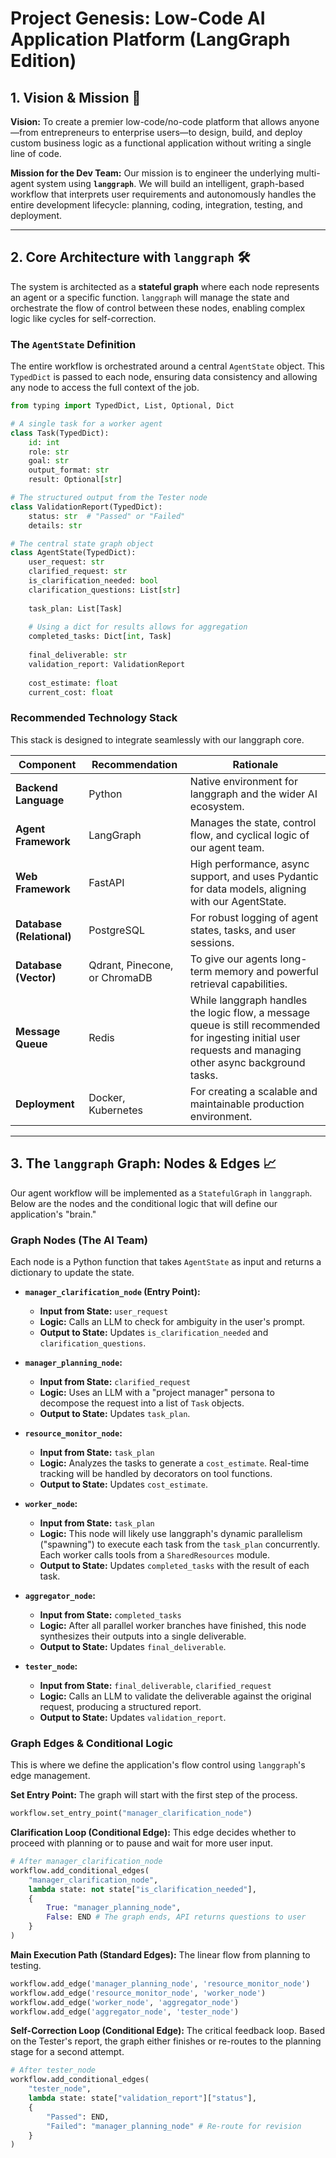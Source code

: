 # Project Genesis: Low-Code AI Application Platform (LangGraph Edition)

## 1. Vision & Mission 🎯

**Vision:** To create a premier low-code/no-code platform that allows anyone—from entrepreneurs to enterprise users—to design, build, and deploy custom business logic as a functional application without writing a single line of code.

**Mission for the Dev Team:** Our mission is to engineer the underlying multi-agent system using **`langgraph`**. We will build an intelligent, graph-based workflow that interprets user requirements and autonomously handles the entire development lifecycle: planning, coding, integration, testing, and deployment.

---

## 2. Core Architecture with `langgraph` 🛠️

The system is architected as a **stateful graph** where each node represents an agent or a specific function. `langgraph` will manage the state and orchestrate the flow of control between these nodes, enabling complex logic like cycles for self-correction.

### **The `AgentState` Definition**

The entire workflow is orchestrated around a central `AgentState` object. This `TypedDict` is passed to each node, ensuring data consistency and allowing any node to access the full context of the job.

```python
from typing import TypedDict, List, Optional, Dict

# A single task for a worker agent
class Task(TypedDict):
    id: int
    role: str
    goal: str
    output_format: str
    result: Optional[str]

# The structured output from the Tester node
class ValidationReport(TypedDict):
    status: str  # "Passed" or "Failed"
    details: str

# The central state graph object
class AgentState(TypedDict):
    user_request: str
    clarified_request: str
    is_clarification_needed: bool
    clarification_questions: List[str]
    
    task_plan: List[Task]
    
    # Using a dict for results allows for aggregation
    completed_tasks: Dict[int, Task]
    
    final_deliverable: str
    validation_report: ValidationReport
    
    cost_estimate: float
    current_cost: float
```

### Recommended Technology Stack
This stack is designed to integrate seamlessly with our langgraph core.

| Component             | Recommendation                 | Rationale                                                                                             |
|-----------------------|--------------------------------|-------------------------------------------------------------------------------------------------------|
| **Backend Language**  | Python                         | Native environment for langgraph and the wider AI ecosystem.                                          |
| **Agent Framework**   | LangGraph                      | Manages the state, control flow, and cyclical logic of our agent team.                                |
| **Web Framework**     | FastAPI                        | High performance, async support, and uses Pydantic for data models, aligning with our AgentState.     |
| **Database (Relational)** | PostgreSQL                   | For robust logging of agent states, tasks, and user sessions.                                         |
| **Database (Vector)** | Qdrant, Pinecone, or ChromaDB  | To give our agents long-term memory and powerful retrieval capabilities.                              |
| **Message Queue**     | Redis               | While langgraph handles the logic flow, a message queue is still recommended for ingesting initial user requests and managing other async background tasks. |
| **Deployment**        | Docker, Kubernetes             | For creating a scalable and maintainable production environment.                                      |

---

## 3. The `langgraph` Graph: Nodes & Edges 📈
Our agent workflow will be implemented as a `StatefulGraph` in `langgraph`. Below are the nodes and the conditional logic that will define our application's "brain."

### Graph Nodes (The AI Team)
Each node is a Python function that takes `AgentState` as input and returns a dictionary to update the state.

- **`manager_clarification_node` (Entry Point):**
  - **Input from State:** `user_request`
  - **Logic:** Calls an LLM to check for ambiguity in the user's prompt.
  - **Output to State:** Updates `is_clarification_needed` and `clarification_questions`.

- **`manager_planning_node`:**
  - **Input from State:** `clarified_request`
  - **Logic:** Uses an LLM with a "project manager" persona to decompose the request into a list of `Task` objects.
  - **Output to State:** Updates `task_plan`.

- **`resource_monitor_node`:**
  - **Input from State:** `task_plan`
  - **Logic:** Analyzes the tasks to generate a `cost_estimate`. Real-time tracking will be handled by decorators on tool functions.
  - **Output to State:** Updates `cost_estimate`.

- **`worker_node`:**
  - **Input from State:** `task_plan`
  - **Logic:** This node will likely use langgraph's dynamic parallelism ("spawning") to execute each task from the `task_plan` concurrently. Each worker calls tools from a `SharedResources` module.
  - **Output to State:** Updates `completed_tasks` with the result of each task.

- **`aggregator_node`:**
  - **Input from State:** `completed_tasks`
  - **Logic:** After all parallel worker branches have finished, this node synthesizes their outputs into a single deliverable.
  - **Output to State:** Updates `final_deliverable`.

- **`tester_node`:**
  - **Input from State:** `final_deliverable`, `clarified_request`
  - **Logic:** Calls an LLM to validate the deliverable against the original request, producing a structured report.
  - **Output to State:** Updates `validation_report`.

### Graph Edges & Conditional Logic
This is where we define the application's flow control using `langgraph`'s edge management.

**Set Entry Point:** The graph will start with the first step of the process.
```python
workflow.set_entry_point("manager_clarification_node")
```

**Clarification Loop (Conditional Edge):** This edge decides whether to proceed with planning or to pause and wait for more user input.
```python
# After manager_clarification_node
workflow.add_conditional_edges(
    "manager_clarification_node",
    lambda state: not state["is_clarification_needed"],
    {
        True: "manager_planning_node",
        False: END # The graph ends, API returns questions to user
    }
)
```

**Main Execution Path (Standard Edges):** The linear flow from planning to testing.
```python
workflow.add_edge('manager_planning_node', 'resource_monitor_node')
workflow.add_edge('resource_monitor_node', 'worker_node')
workflow.add_edge('worker_node', 'aggregator_node')
workflow.add_edge('aggregator_node', 'tester_node')
```

**Self-Correction Loop (Conditional Edge):** The critical feedback loop. Based on the Tester's report, the graph either finishes or re-routes to the planning stage for a second attempt.
```python
# After tester_node
workflow.add_conditional_edges(
    "tester_node",
    lambda state: state["validation_report"]["status"],
    {
        "Passed": END,
        "Failed": "manager_planning_node" # Re-route for revision
    }
)
```

